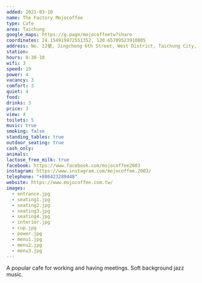 ```yaml
---
added: 2021-03-10
name: The Factory Mojocoffee
type: Cafe
area: Taichung
google_maps: https://g.page/mojocoffeetw?share
coordinates: 24.154919472551352, 120.65709523910805
address: No. 22號, Jingcheng 6th Street, West District, Taichung City, 403
station: 
hours: 8:30-18
wifi: 3
speed: 19
power: 4
vacancy: 3
comfort: 3
quiet: 4
food: 
drinks: 3
price: 3
view: 4
toilets: 5
music: true
smoking: false
standing_tables: true
outdoor_seating: true
cash_only: 
animals: 
lactose_free_milk: true
facebook: https://www.facebook.com/mojocoffee2003
instagram: https://www.instagram.com/mojocoffee.2003/
telephone: "+886423289448"
website: https://www.mojocoffee.com.tw/
images:
  - entrance.jpg
  - seating1.jpg
  - seating2.jpg
  - seating3.jpg
  - seating4.jpg
  - interior.jpg
  - cup.jpg
  - power.jpg
  - menu1.jpg
  - menu2.jpg
  - menu3.jpg
---
```


A popular cafe for working and having meetings. Soft background jazz music.
